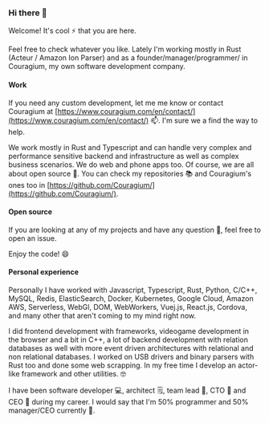 ### Hi there 👋

Welcome! It's cool ⚡ that you are here.

Feel free to check whatever you like. Lately I'm working mostly in Rust (Acteur / Amazon Ion Parser) and as a founder/manager/programmer/ in Couragium, my own software development company.

#### Work

If you need any custom development, let me me know or contact Couragium at [https://www.couragium.com/en/contact/](https://www.couragium.com/en/contact/) 📫. I'm sure we a find the way to help.

We work mostly in Rust and Typescript and can handle very complex and performance sensitive backend and infrastructure as well as complex business scenarios. We do web and phone apps too. Of course, we are all about open source 🌱. You can check my repositories 📚 and Couragium's ones too in [https://github.com/Couragium/](https://github.com/Couragium/).

#### Open source

If you are looking at any of my projects and have any question 🤔, feel free to open an issue.

Enjoy the code! 😄

#### Personal experience

Personally I have worked with Javascript, Typescript, Rust, Python, C/C++, MySQL, Redis, ElasticSearch, Docker, Kubernetes, Google Cloud, Amazon AWS, Serverless, WebGl, DOM, WebWorkers, Vuej.js, React.js, Cordova, and many other that aren't coming to my mind right now. 

I did frontend development with frameworks, videogame development in the browser and a bit in C++, a lot of backend development with relation databases as well with more event driven architectures with relational and non relational databases. I worked on USB drivers and binary parsers with Rust too and done some web scrapping. In my free time I develop an actor-like framework and other utilities. 🤓

I have been software developer 💻, architect 🗒, team lead 👫, CTO 🤺 and CEO 💼 during my career. I would say that I'm 50% programmer and 50% manager/CEO currently 🖖.
